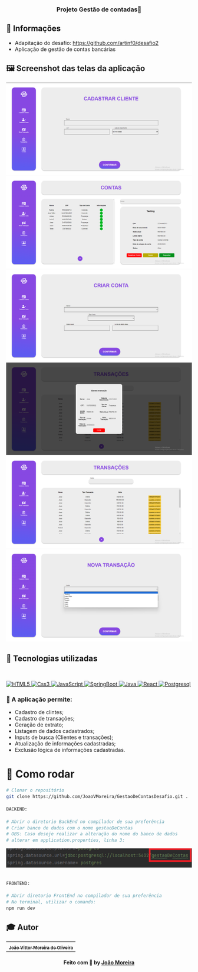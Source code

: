 <h3 align="center">
  Projeto Gestão de contadas📝
</h3>

## 🔖 Informações

- Adapitação do desafio: https://github.com/artinf0/desafio2 
- Aplicação de gestão de contas bancárias

## 🖼 Screenshot das telas da aplicação

<img src="./medias/cliente.png" alt="">
<img src="./medias/contas.png" alt="">
<img src="./medias/cria-conta.png" alt="">
<img src="./medias/extrato.png" alt="">
<img src="./medias/listar-mov.png" alt="">
<img src="./medias/transacao.png" alt="">

<br/>


## 🚀 Tecnologias utilizadas 

<br/>
<p align="left">
  <a href="https://developer.mozilla.org/pt-BR/docs/Web/HTML/Element" target="_blank">
    <img
      src="https://logodownload.org/wp-content/uploads/2016/10/html5-logo.png"
      alt="HTML5"
      width="120"
      height="120"
    />
  </a>

  <a href="https://developer.mozilla.org/en-US/docs/Web/CSS" target="_blank">
    <img
      src="https://encrypted-tbn0.gstatic.com/images?q=tbn:ANd9GcQZvldtM5qD8uSGbaKipxe8UjE0FDy7XrpqdLqNRMQS&s"
      alt="Css3"
      width="120"
      height="120"
    />
  </a>
  
  <a href="https://developer.mozilla.org/en-US/docs/Web/JavaScript" target="_blank">
    <img
      src="https://w1.pngwing.com/pngs/136/126/png-transparent-javascript-logo-angularjs-nodejs-computer-programming-web-development-computer-software-jquery-yellow.png"
      alt="JavaScript"
      width="120"
      height="120"
    />
  </a>

  <a href="https://docs.spring.io/spring-boot/docs/current/reference/htmlsingle/" target="_blank">
    <img
      src="https://pbs.twimg.com/profile_images/1235868806079057921/fTL08u_H_400x400.png"
      alt="SpringBoot"
      width="120"
      height="120"
    />
  </a>
  <a href="https://docs.oracle.com/en/java/" target="_blank">
    <img
      src="https://encrypted-tbn0.gstatic.com/images?q=tbn:ANd9GcR2WNOPNcs88S1VtVrJ2Er4fMBGxX1ChnnqcYsZ9RqRxA&s"
      alt="Java"
      width="120"
      height="120"
    />
  </a>
  <a href="https://legacy.reactjs.org/docs/getting-started.html" target="_blank">
    <img
      src="https://cdn1.iconfinder.com/data/icons/programing-development-8/24/react_logo-512.png"
      alt="React"
      width="120"
      height="120"
    />
  </a>
  <a href="https://pt.m.wikipedia.org/wiki/Ficheiro:Postgresql_elephant.svg" target="_blank">
    <img
      src="https://upload.wikimedia.org/wikipedia/commons/thumb/2/29/Postgresql_elephant.svg/540px-Postgresql_elephant.svg.png"
      alt="Postgresql"
      width="120"
      height="120"
    />
  </a>

  

  



</p>


### :memo: A aplicação permite:

*   Cadastro de clintes;
*   Cadastro de transações;
*   Geração de extrato;
*   Listagem de dados cadastrados;
*   Inputs de busca (Clientes e transações);
*   Atualização de informações cadastradas;
*   Exclusão lógica de informações cadastradas. 

# 👷 Como rodar

```bash
# Clonar o repositório
git clone https://github.com/JoaoVMoreira/GestaoDeContasDesafio.git .

BACKEND:

# Abrir o diretorio BackEnd no compilador de sua preferência
# Criar banco de dados com o nome gestaoDeContas
# OBS: Caso deseje realizar a alteração do nome do banco de dados
# alterar em application.properties, linha 3:
```
<img src="./medias/mudarNomedb.png"/>

```bash

FRONTEND: 

# Abrir diretorio FrontEnd no compilador de sua preferência
# No terminal, utilizar o comando:
npm run dev


```




## :mortar_board: Autor

<table align="center">
    <tr>
        <td align="center">
            <a href="https://github.com/JoaoVMoreira">
                <sub><b>João Vittor Moreira de Oliveira</b></sub>
            </a>
        </td>    
    </tr>
</table>
<h4 align="center">
   Feito com 💜 by  <a href="https://www.linkedin.com/in/jvittormoreira/" target="_blank"> João Moreira </a>
</h4>